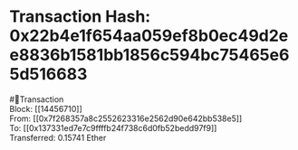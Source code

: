 
Transaction Hash: 0x22b4e1f654aa059ef8b0ec49d2ee8836b1581bb1856c594bc75465e65d516683
====================================================================================
  
#💸Transaction  
Block: [[14456710]]  
From: [[0x7f268357a8c2552623316e2562d90e642bb538e5]]  
To: [[0x137331ed7e7c9ffffb24f738c6d0fb52bedd97f9]]  
Transferred: 0.15741 Ether